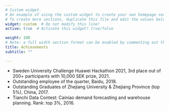 ```yaml
---
# Custom widget.
# An example of using the custom widget to create your own homepage section.
# To create more sections, duplicate this file and edit the values below as desired.
widget: custom  # Do not modify this line!
active: true  # Activate this widget? true/false

weight: 100
# Note: a full width section format can be enabled by commenting out the `title` and `subtitle` with a `#`.
title: Achievements
subtitle: ""

---
```


- Sweden University Challenge Huawei Hackathon 2021, 3rd place out of 200+ participants with 10,000 SEK prize, 2021.
- Outstanding employee of the quarter, Baidu, 2018.
- Outstanding Graduates of Zhejiang University & Zhejiang Province (top 5%), China, 2017.
- Tianchi Data Contest: Cainiao demand forecasting and warehouse planning. Rank: top 3%, 2016.
